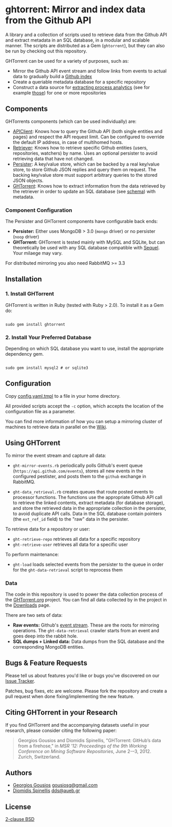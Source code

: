 # ghtorrent: Mirror and index data from the Github API

A library and a collection of scripts used to retrieve data from the Github API
and extract metadata in an SQL database, in a modular and scalable manner. The
scripts are distributed as a Gem (`ghtorrent`), but they can also be run by
checking out this repository.

GHTorrent can be used for a variety of purposes, such as:

* Mirror the Github API event stream and follow links from events to actual data
 to gradually build a [Github index](http://ghtorrent.org/)
* Create a queriable metadata database for a specific repository
* Construct a data source for [extracting process analytics](http://www.gousios.gr/blog/ghtorrent-project-statistics/) (see for example [those](http://ghtorrent.org/pullreq-perf/)) for one or more repositories

## Components

GHTorrents components (which can be used individually) are:

* [APIClient](https://github.com/gousiosg/github-mirror/blob/master/lib/ghtorrent/api_client.rb): Knows how to query the Github API (both single entities and
pages) and respect the API request limit. Can be configured to override the
default IP address, in case of multihomed hosts.
* [Retriever](https://github.com/gousiosg/github-mirror/blob/master/lib/ghtorrent/retriever.rb): Knows how to retrieve specific Github entities (users, repositories, watchers) by name. Uses an optional persister to avoid
retrieving data that have not changed.
* [Persister](https://github.com/gousiosg/github-mirror/blob/master/lib/ghtorrent/persister.rb): A key/value store, which can be backed by a real key/value store,
to store Github JSON replies and query them on request. The backing key/value
store must support arbitrary queries to the stored JSON objects.
* [GHTorrent](https://github.com/gousiosg/github-mirror/blob/master/lib/ghtorrent/ghtorrent.rb): Knows how to extract information from the data retrieved by
the retriever in order to update an SQL database (see [schema](http://ghtorrent.org/relational.html)) with metadata.

### Component Configuration

The Persister and GHTorrent components have configurable back ends:

* **Persister:** Either uses MongoDB > 3.0 (`mongo` driver) or no persister (`noop` driver)
* **GHTorrent:** GHTorrent is tested mainly with MySQL and SQLite, but can theoretically be used with any SQL database compatible with [Sequel](http://sequel.rubyforge.org/rdoc/files/doc/opening_databases_rdoc.html). Your milaege may vary.

For distributed mirroring you also need RabbitMQ >= 3.3

## Installation


### 1. Install GHTorrent
GHTorrent is written in Ruby (tested with Ruby > 2.0). To install it as a Gem do:

<code>
sudo gem install ghtorrent
</code>


### 2. Install Your Preferred Database

Depending on which SQL database you want to use, install the appropriate
dependency gem.

<code>
sudo gem install mysql2 # or sqlite3
</code>


## Configuration

Copy [config.yaml.tmpl](https://github.com/gousiosg/github-mirror/blob/master/config.yaml.tmpl)
to a file in your home directory.

All provided scripts accept the `-c` option, which accepts the location of the configuration file as
a parameter.

You can find more information of how you can setup a mirroring cluster of machines
to retrieve data in parallel on the [Wiki](https://github.com/gousiosg/github-mirror/wiki/Setting-up-a-mirroring-cluster).


## Using GHTorrent

To mirror the event stream and capture all data:

* `ght-mirror-events.rb` periodically polls Github's event
queue (`https://api.github.com/events`), stores all new events in the
configured pestister, and posts them to the `github` exchange in
RabbitMQ.

* `ght-data_retrieval.rb` creates queues that route posted events to processor
functions. The functions use the appropriate Github API call to retrieve the
linked contents, extract metadata (for database storage), and store the
retrieved data in the appropriate collection in the persister, to avoid
duplicate API calls.
Data in the SQL database contain pointers (the `ext_ref_id` field) to the
"raw" data in the persister.

To retrieve data for a repository or user:

* `ght-retrieve-repo` retrieves all data for a specific repository
* `ght-retrieve-user` retrieves all data for a specific user

To perform maintenance:

* `ght-load` loads selected events from the persister to the queue in order for
the `ght-data-retrieval` script to reprocess them

### Data

The code in this repository is used to power the data collection process of
the [GHTorrent.org](http://ghtorrent.org/) project.
You can find all data collected by in the project in the
[Downloads](https://ghtorrent.org/downloads.html) page.

There are two sets of data:

* **Raw events:** Github's [event stream](https://api.github.com/events). These
are the roots for mirroring operations. The `ght-data-retrieval` crawler starts
from an event and goes deep into the rabbit hole.
* **SQL dumps + Linked data:** Data dumps from the SQL database and the corresponding MongoDB entities.

## Bugs & Feature Requests

Please tell us about features you'd like or bugs you've discovered on our
[Issue Tracker](https://github.com/gousiosg/github-mirror/issues).

Patches, bug fixes, etc are welcome. Please fork the repository and create
a pull request when done fixing/implementing the new feature.

## Citing GHTorrent in your Research

If you find GHTorrent and the accompanying datasets useful in your research,
please consider citing the following paper:

> Georgios Gousios and Diomidis Spinellis, "GHTorrent: GitHub’s data from a firehose," in _MSR '12: Proceedings of the 9th Working Conference on Mining Software Repositories_, June 2-–3, 2012. Zurich, Switzerland.

## Authors

* [Georgios Gousios](http://istlab.dmst.aueb.gr/~george) <gousiosg@gmail.com>
* [Diomidis Spinellis](http://www.dmst.aueb.gr/dds) <dds@aueb.gr>

## License

[2-clause BSD](http://www.opensource.org/licenses/bsd-license.php)


